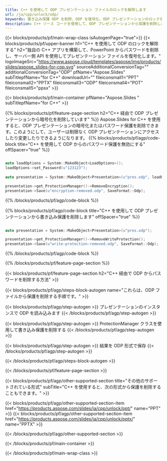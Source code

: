 ```yaml
---
title: C++ を使用して ODP プレゼンテーション ファイルのロックを解除します
url: /ja/cpp/unlock/odp/
keywords: 書き込み保護 ODP を削除、ODP を復号化、ODP プレゼンテーションのロックを解除、ODP の保護を解除
description: C++ ソース コードを使用して、ODP プレゼンテーションから保護を削除します。
---
```


{{< blocks/products/pf/main-wrap-class isAutogenPage="true">}}
{{< blocks/products/pf/upper-banner h1="C++ を使用して ODP のロックを解除する" h2="独自の C++ アプリを構築して、PowerPoint からパスワードを削除し、サーバー側 API を使用してプレゼンテーション ファイルを復号化します。" logoImageSrc="https://www.aspose.cloud/templates/aspose/img/products/slides/aspose_slides-for-cpp.svg" sourceAdditionalConversionTag="" additionalConversionTag="ODP" pfName="Aspose.Slides" subTitlepfName="for C++" downloadUrl="" fileiconsmall1="PPT" fileiconsmall2="PPTX" fileiconsmall3="ODP" fileiconsmall4="POT" fileiconsmall5="ppsx" >}}

{{< blocks/products/pf/main-container pfName="Aspose.Slides " subTitlepfName="for C++" >}}

{{% blocks/products/pf/feature-page-section  h2="C++ 経由で ODP プレゼンテーションから暗号化を削除しています" %}}
Aspose.Slides for C++ を使用すると、ODP プレゼンテーションの暗号化またはパスワード保護を削除できます。このようにして、ユーザーは制限なく ODP プレゼンテーションにアクセスしたり変更したりできるようになります。
{{% blocks/products/pf/agp/code-block title="C++ を使用して ODP からのパスワード保護を無効にする" offSpacer="true" %}}

```cpp

auto loadOptions = System::MakeObject<LoadOptions>();
loadOptions->set_Password(u"123123");
    
auto presentation = System::MakeObject<Presentation>(u"pres.odp", loadOptions);

presentation->get_ProtectionManager()->RemoveEncryption();
presentation->Save(u"encryption-removed.odp", SaveFormat::Odp);
```

{{% /blocks/products/pf/agp/code-block %}}

{{% blocks/products/pf/agp/code-block title="C++ を使用して ODP プレゼンテーションから書き込み保護を削除します" offSpacer="true" %}}

```cpp

auto presentation = System::MakeObject<Presentation>(u"pres.odp");

presentation->get_ProtectionManager()->RemoveWriteProtection();
presentation->Save(u"write-protection-removed.odp", SaveFormat::Odp);
```

{{% /blocks/products/pf/agp/code-block %}}

{{% /blocks/products/pf/feature-page-section %}}

{{< blocks/products/pf/feature-page-section  h2="C++ 経由で ODP からパスワードを削除する方法" >}}

{{< blocks/products/pf/agp/steps-block-autogen name="これらは、ODP ファイルから保護を削除する手順です。" >}}

{{< blocks/products/pf/agp/step-autogen >}}
プレゼンテーションのインスタンスで ODP を読み込みます
{{< /blocks/products/pf/agp/step-autogen >}}

{{< blocks/products/pf/agp/step-autogen >}}
ProtectionManager クラスを使用して書き込み保護を削除する
{{< /blocks/products/pf/agp/step-autogen >}}

{{< blocks/products/pf/agp/step-autogen >}}
結果を ODP 形式で保存
{{< /blocks/products/pf/agp/step-autogen >}}

{{< /blocks/products/pf/agp/steps-block-autogen >}}

{{< /blocks/products/pf/feature-page-section >}}

{{< blocks/products/pf/agp/other-supported-section title="その他のサポートされている形式" subTitle="C++ を使用すると、次の形式から保護を削除することもできます。" >}}

{{< blocks/products/pf/agp/other-supported-section-item href="https://products.aspose.com/slides/ja/cpp/unlock/ppt/" name="PPT" >}}
{{< blocks/products/pf/agp/other-supported-section-item href="https://products.aspose.com/slides/ja/cpp/unlock/pptx/" name="PPTX" >}}


{{< /blocks/products/pf/agp/other-supported-section >}}

{{< /blocks/products/pf/main-container >}}
    
{{< /blocks/products/pf/main-wrap-class >}}
